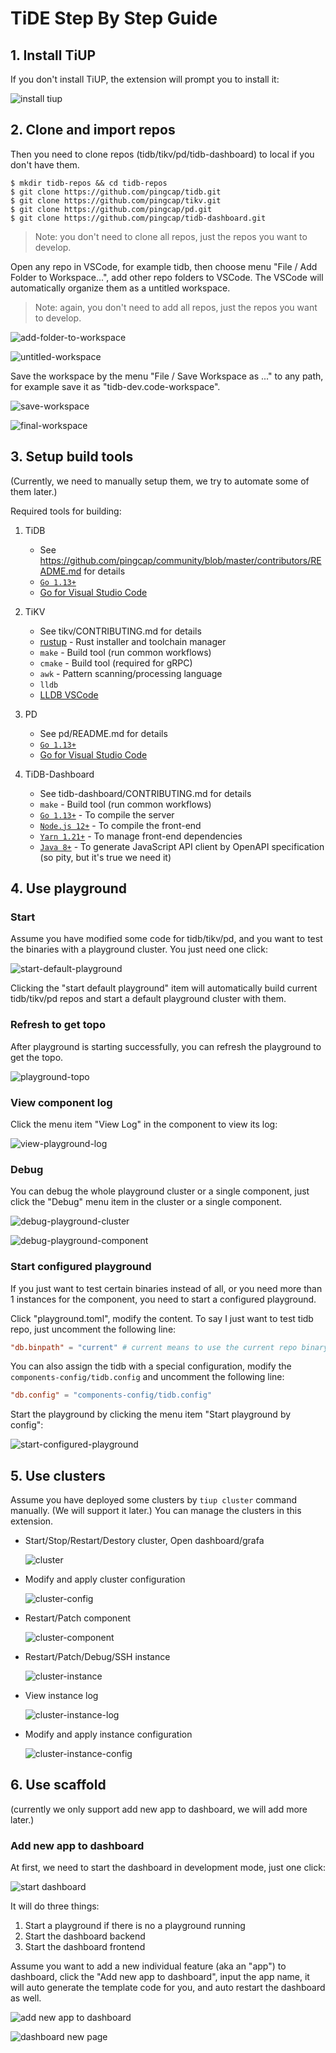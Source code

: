 # TiDE Step By Step Guide

## 1. Install TiUP

If you don't install TiUP, the extension will prompt you to install it:

![install tiup](./install-tiup.jpg)

## 2. Clone and import repos

Then you need to clone repos (tidb/tikv/pd/tidb-dashboard) to local if you don't have them.

```shell
$ mkdir tidb-repos && cd tidb-repos
$ git clone https://github.com/pingcap/tidb.git
$ git clone https://github.com/pingcap/tikv.git
$ git clone https://github.com/pingcap/pd.git
$ git clone https://github.com/pingcap/tidb-dashboard.git
```

> Note: you don't need to clone all repos, just the repos you want to develop.

Open any repo in VSCode, for example tidb, then choose menu "File / Add Folder to Workspace...", add other repo folders to VSCode. The VSCode will automatically organize them as a untitled workspace.

> Note: again, you don't need to add all repos, just the repos you want to develop.

![add-folder-to-workspace](./add-folder-to-workspace.jpg)

![untitled-workspace](./untitled-workspace.jpg)

Save the workspace by the menu "File / Save Workspace as ..." to any path, for example save it as "tidb-dev.code-workspace".

![save-workspace](./save-workspace.jpg)

![final-workspace](./final-workspace.jpg)

## 3. Setup build tools

(Currently, we need to manually setup them, we try to automate some of them later.)

Required tools for building:

1. TiDB

   - See https://github.com/pingcap/community/blob/master/contributors/README.md for details
   - [`Go 1.13+`](https://golang.org/doc/install)
   - [Go for Visual Studio Code](https://marketplace.visualstudio.com/items?itemName=golang.Go)

1. TiKV

   - See tikv/CONTRIBUTING.md for details
   - [rustup](https://rustup.rs/) - Rust installer and toolchain manager
   - `make` - Build tool (run common workflows)
   - `cmake` - Build tool (required for gRPC)
   - `awk` - Pattern scanning/processing language
   - `lldb`
   - [LLDB VSCode](https://marketplace.visualstudio.com/items?itemName=lanza.lldb-vscode)

1. PD

   - See pd/README.md for details
   - [`Go 1.13+`](https://golang.org/doc/install)
   - [Go for Visual Studio Code](https://marketplace.visualstudio.com/items?itemName=golang.Go)

1. TiDB-Dashboard

   - See tidb-dashboard/CONTRIBUTING.md for details
   - `make` - Build tool (run common workflows)
   - [`Go 1.13+`](https://golang.org/) - To compile the server
   - [`Node.js 12+`](https://nodejs.org/) - To compile the front-end
   - [`Yarn 1.21+`](https://classic.yarnpkg.com/en/docs/install) - To manage front-end dependencies
   - [`Java 8+`](https://www.java.com/en/download/) - To generate JavaScript API client by OpenAPI specification (so pity, but it's true we need it)

## 4. Use playground

### Start

Assume you have modified some code for tidb/tikv/pd, and you want to test the binaries with a playground cluster. You just need one click:

![start-default-playground](./start-default-playground.jpg)

Clicking the "start default playground" item will automatically build current tidb/tikv/pd repos and start a default playground cluster with them.

### Refresh to get topo

After playground is starting successfully, you can refresh the playground to get the topo.

![playground-topo](./playground-topo.jpg)

### View component log

Click the menu item "View Log" in the component to view its log:

![view-playground-log](./view-playground-log.jpg)

### Debug

You can debug the whole playground cluster or a single component, just click the "Debug" menu item in the cluster or a single component.

![debug-playground-cluster](./debug-playground-cluster.jpg)

![debug-playground-component](./debug-playground-component.jpg)

### Start configured playground

If you just want to test certain binaries instead of all, or you need more than 1 instances for the component, you need to start a configured playground.

Click "playground.toml", modify the content. To say I just want to test tidb repo, just uncomment the following line:

```toml
"db.binpath" = "current" # current means to use the current repo binary, will fallback to default binary if it doesn't exist
```

You can also assign the tidb with a special configuration, modify the `components-config/tidb.config` and uncomment the following line:

```toml
"db.config" = "components-config/tidb.config"
```

Start the playground by clicking the menu item "Start playground by config":

![start-configured-playground](./start-configured-playground.jpg)

## 5. Use clusters

Assume you have deployed some clusters by `tiup cluster` command manually. (We will support it later.) You can manage the clusters in this extension.

- Start/Stop/Restart/Destory cluster, Open dashboard/grafa

  ![cluster](./cluster.jpg)

- Modify and apply cluster configuration

  ![cluster-config](./cluster-config.jpg)

- Restart/Patch component

  ![cluster-component](./cluster-component.jpg)

- Restart/Patch/Debug/SSH instance

  ![cluster-instance](./cluster-instance.jpg)

- View instance log

  ![cluster-instance-log](./cluster-instance-log.jpg)

- Modify and apply instance configuration

  ![cluster-instance-config](./cluster-instance-config.jpg)

## 6. Use scaffold

(currently we only support add new app to dashboard, we will add more later.)

### Add new app to dashboard

At first, we need to start the dashboard in development mode, just one click:

![start dashboard](./dashboard-start.jpg)

It will do three things:

1. Start a playground if there is no a playground running
1. Start the dashboard backend
1. Start the dashboard frontend

Assume you want to add a new individual feature (aka an "app") to dashboard, click the "Add new app to dashboard", input the app name, it will auto generate the template code for you, and auto restart the dashboard as well.

![add new app to dashboard](./dashboard-add-app.jpg)

![dashboard new page](./dashboard-new-page.jpg)
